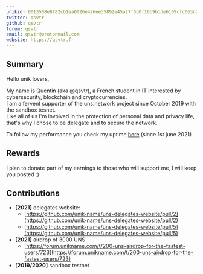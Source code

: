 ```yaml
---
unikid: 0013508e8f82cb1ea0f26e426ee35892e45a27f5d0f16b9b1de6109cfc663d2c
twitter: qsvtr
github: qsvtr
forum: qsvtr
email: qsvtr@protonmail.com
website: https://qsvtr.fr
---
```



## Summary
Hello unik lovers, 

My name is Quentin (aka @qsvtr), a French student in IT interested by cybersecurity, blockchain and cryptocurrencies.  
I am a fervent supporter of the uns.network project since October 2019 with the sandbox tesnet.    
Like all of us I'm involved in the protection of personal data and privacy life, that's why I chose to be delegate and to secure the network.

To follow my performance you check my uptime [here](https://stats.uptimerobot.com/RBv5QfrYMv) (since 1st june 2021)

## Rewards
I plan to donate part of my earnings to those who will support me, I will keep you posted :)

## Contributions
- **[2021]** delegates website: 
    * [https://github.com/unik-name/uns-delegates-website/pull/2](https://github.com/unik-name/uns-delegates-website/pull/2)
    * [https://github.com/unik-name/uns-delegates-website/pull/5](https://github.com/unik-name/uns-delegates-website/pull/5)
- **[2021]** airdrop of 3000 UNS
    * [https://forum.unikname.com/t/200-uns-airdrop-for-the-fastest-users/723](https://forum.unikname.com/t/200-uns-airdrop-for-the-fastest-users/723)
- **[2019/2020]** sandbox testnet 